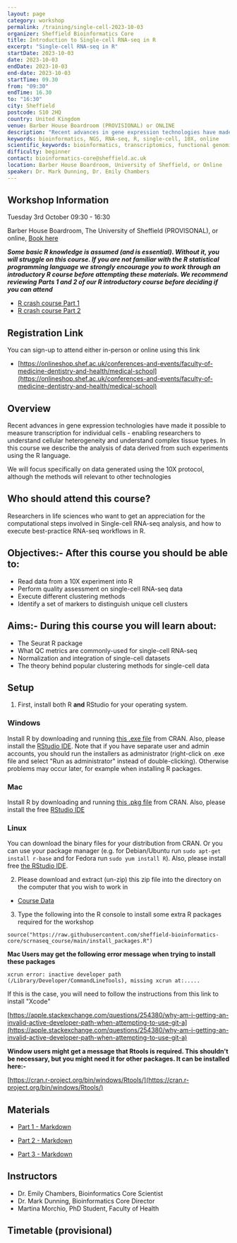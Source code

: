 ```yaml
---
layout: page
category: workshop
permalink: /training/single-cell-2023-10-03
organizer: Sheffield Bioinformatics Core
title: Introduction to Single-cell RNA-seq in R
excerpt: "Single-cell RNA-seq in R"
startDate: 2023-10-03
date: 2023-10-03
endDate: 2023-10-03
end-date: 2023-10-03
startTime: 09.30
from: "09:30"
endTime: 16.30
to: "16:30"
city: Sheffield
postcode: S10 2HQ
country: United Kingdom
venue: Barber House Boardroom (PROVISIONAL) or ONLINE
description: "Recent advances in gene expression technologies have made it possible to measure transcription for individual cells - enabling researchers to understand cellular heterogeneity and understand complex tissue types.  In this course we describe the analysis of data derived from such experiments using the R language"
keywords: bioinformatics, NGS, RNA-seq, R, single-cell, 10X, online
scientific_keywords: bioinformatics, transcriptomics, functional genomics, single-cell, clustering, cell-types
difficulty: beginner
contact: bioinformatics-core@sheffield.ac.uk
location: Barber House Boardroom, University of Sheffield, or Online
speaker: Dr. Mark Dunning, Dr. Emily Chambers
---
```


## Workshop Information

Tuesday 3rd October 09:30 - 16:30

Barber House Boardroom, The University of Sheffield (PROVISONAL), or online, [Book here](https://onlineshop.shef.ac.uk/conferences-and-events/faculty-of-medicine-dentistry-and-health/medical-school) 



***Some basic R knowledge is assumed (and is essential). Without it, you will struggle on this course. If you are not familiar with the R statistical programming language we strongly encourage you to work through an introductory R course before attempting these materials. We recommend reviewing Parts 1 and 2 of our R introductory course before deciding if you can attend***

- [R crash course Part 1](https://sbc.shef.ac.uk/r-online/part1.nb.html)
- [R crash course Part 2](https://sbc.shef.ac.uk/r-online/part2.nb.html) 

## Registration Link

You can sign-up to attend either in-person or online using this link

- [https://onlineshop.shef.ac.uk/conferences-and-events/faculty-of-medicine-dentistry-and-health/medical-school](https://onlineshop.shef.ac.uk/conferences-and-events/faculty-of-medicine-dentistry-and-health/medical-school)

## Overview

Recent advances in gene expression technologies have made it possible to measure transcription for individual cells - enabling researchers to understand cellular heterogeneity and understand complex tissue types.  In this course we describe the analysis of data derived from such experiments using the R language. 

We will focus specifically on data generated using the 10X protocol, although the methods will relevant to other technologies


## Who should attend this course?

Researchers in life sciences who want to get an appreciation for the computational steps involved in Single-cell RNA-seq analysis, and how to execute best-practice RNA-seq workflows in R.

## Objectives:- After this course you should be able to:

- Read data from a 10X experiment into R
- Perform quality assessment on single-cell RNA-seq data
- Execute different clustering methods
- Identify a set of markers to distinguish unique cell clusters


## Aims:- During this course you will learn about:

- The Seurat R package
- What QC metrics are commonly-used for single-cell RNA-seq
- Normalization and integration of single-cell datasets
- The theory behind popular clustering methods for single-cell data


## Setup 

1) First, install both R **and** RStudio for your operating system. 

### Windows

Install R by downloading and running [this .exe file](http://cran.r-project.org/bin/windows/base/release.htm) from CRAN. Also, please install the [RStudio IDE](http://www.rstudio.com/ide/download/desktop). Note that if you have separate user and admin accounts, you should run the installers as administrator (right-click on .exe file and select "Run as administrator" instead of double-clicking). Otherwise problems may occur later, for example when installing R packages.

### Mac

Install R by downloading and running [this .pkg file](https://cran.r-project.org/bin/macosx/base/R-4.2.2.pkg) from CRAN. Also, please install the free [RStudio IDE](https://www.rstudio.com/products/rstudio/download/#download) 

### Linux

You can download the binary files for your distribution from CRAN. Or you can use your package manager (e.g. for Debian/Ubuntu run `sudo apt-get install r-base` and for Fedora run `sudo yum install R`). Also, please install free [the RStudio IDE](https://www.rstudio.com/products/rstudio/download/#download). 


  
2) Please download and extract (un-zip) this zip file into the directory on the computer that you wish to work in

- [Course Data](https://drive.google.com/file/d/1Em7pGgweMOCLxZWNgEle5L2p5ynZsdyt/view?usp=sharing)

3) Type the following into the R console to install some extra R packages required for the workshop

```
source("https://raw.githubusercontent.com/sheffield-bioinformatics-core/scrnaseq_course/main/install_packages.R")
```



**Mac Users may get the following error message when trying to install these packages**

```
xcrun error: inactive developer path (/Library/Developer/CommandLineTools), missing xcrun at:.....

```

If this is the case, you will need to follow the instructions from this link to install "Xcode"

[https://apple.stackexchange.com/questions/254380/why-am-i-getting-an-invalid-active-developer-path-when-attempting-to-use-git-a](https://apple.stackexchange.com/questions/254380/why-am-i-getting-an-invalid-active-developer-path-when-attempting-to-use-git-a)

**Window users might get a message that Rtools is required. This shouldn't be necessary, but you might need it for other packages. It can be installed here:-**

[https://cran.r-project.org/bin/windows/Rtools/](https://cran.r-project.org/bin/windows/Rtools/)


## Materials

- [Part 1 - Markdown](https://sbc.shef.ac.uk/scrnaseq_course/session1.Rmd)
<!--- [Part 1 - HTML](session1.nb.html)-->
- [Part 2 - Markdown](https://sbc.shef.ac.uk/scrnaseq_course/session2.Rmd)
<!--- [Part 2 - HTML](session2.nb.html)-->
- [Part 3 - Markdown](https://sbc.shef.ac.uk/scrnaseq_course/session3.Rmd)
<!--- [Part 3 - HTML](session3.nb.html)-->


## Instructors

- Dr. Emily Chambers, Bioinformatics Core Scientist
- Dr. Mark Dunning, Bioinformatics Core Director
- Martina Morchio, PhD Student, Faculty of Health



## Timetable (provisional)




